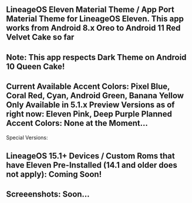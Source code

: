 LineageOS Eleven Material Theme / App Port
Material Theme for LineageOS Eleven. This app works from Android 8.x Oreo to Android 11 Red Velvet Cake so far
---------------------------------------------------------------------------------------------------------------------
Note: This app respects Dark Theme on Android 10 Queen Cake!
---------------------------------------------------------------------------------------------------------------------
Current Available Accent Colors: Pixel Blue, Coral Red, Cyan, Android Green, Banana Yellow
Only Available in 5.1.x Preview Versions as of right now: Eleven Pink, Deep Purple
Planned Accent Colors: None at the Moment...
---------------------------------------------------------------------------------------------------------------------
Special Versions:

LineageOS 15.1+ Devices / Custom Roms that have Eleven Pre-Installed (14.1 and older does not apply): Coming Soon!
---------------------------------------------------------------------------------------------------------------------
Screeenshots: Soon...
---------------------------------------------------------------------------------------------------------------------

